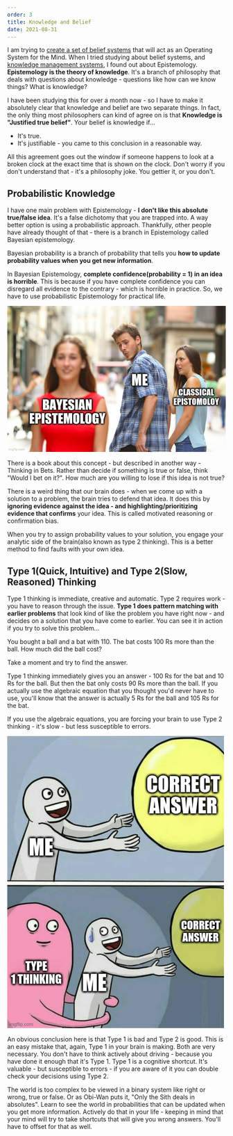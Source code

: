 ```yaml
---
order: 3
title: Knowledge and Belief
date: 2021-08-31
---
```


I am trying to [create a set of belief systems](https://binnyva.substack.com/p/hello-world) that will act as an Operating System for the Mind. When I tried studying about belief systems, and [knowledge management systems](https://binnyva.substack.com/p/learning-about-the-problem), I found out about Epistemology. **Epistemology is the theory of knowledge**. It's a branch of philosophy that deals with questions about knowledge - questions like how can we know things? What is knowledge?

I have been studying this for over a month now - so I have to make it absolutely clear that knowledge and belief are two separate things. In fact, the only thing most philosophers can kind of agree on is that **Knowledge is "Justified true belief"**. Your belief is knowledge if...

- It's true.
- It's justifiable - you came to this conclusion in a reasonable way.

All this agreement goes out the window if someone happens to look at a broken clock at the exact time that is shown on the clock. Don't worry if you don't understand that - it's a philosophy joke. You gettier it, or you don't.

## Probabilistic Knowledge

I have one main problem with Epistemology - **I don't like this absolute true/false idea**. It's a false dichotomy that you are trapped into. A way better option is using a probabilistic approach. Thankfully, other people have already thought of that - there is a branch in Epistemology called Bayesian epistemology.

Bayesian probability is a branch of probability that tells you **how to update probability values when you get new information**.

In Bayesian Epistemology, **complete confidence(probability = 1) in an idea is horrible**. This is because if you have complete confidence you can disregard all evidence to the contrary - which is horrible in practice. So, we have to use probabilistic Epistemology for practical life.

![Baysian over Classical Epistemology](bayesian-vs-classical-epistemology.jpg)

There is a book about this concept - but described in another way - Thinking in Bets. Rather than decide if something is true or false, think "Would I bet on it?". How much are you willing to lose if this idea is not true?

There is a weird thing that our brain does - when we come up with a solution to a problem, the brain tries to defend that idea. It does this by **ignoring evidence against the idea - and highlighting/prioritizing evidence that confirms** your idea. This is called motivated reasoning or confirmation bias.

When you try to assign probability values to your solution, you engage your analytic side of the brain(also known as type 2 thinking). This is a better method to find faults with your own idea.

## Type 1(Quick, Intuitive) and Type 2(Slow, Reasoned) Thinking

Type 1 thinking is immediate, creative and automatic. Type 2 requires work - you have to reason through the issue. **Type 1 does pattern matching with earlier problems** that look kind of like the problem you have right now - and decides on a solution that you have come to earlier. You can see it in action if you try to solve this problem...

You bought a ball and a bat with 110. The bat costs 100 Rs more than the ball. How much did the ball cost?

Take a moment and try to find the answer.

Type 1 thinking immediately gives you an answer - 100 Rs for the bat and 10 Rs for the ball. But then the bat only costs 90 Rs more than the ball. If you actually use the algebraic equation that you thought you'd never have to use, you'll know that the answer is actually 5 Rs for the ball and 105 Rs for the bat.

If you use the algebraic equations, you are forcing your brain to use Type 2 thinking - it's slow - but less susceptible to errors.

![Type 1 Thinking Leading me away from correct answer](type1-thinking-problem.jpg)

An obvious conclusion here is that Type 1 is bad and Type 2 is good. This is an easy mistake that, again, Type 1 in your brain is making. Both are very necessary. You don't have to think actively about driving - because you have done it enough that it's Type 1. Type 1 is a cognitive shortcut. It's valuable - but susceptible to errors - if you are aware of it you can double check your decisions using Type 2.

The world is too complex to be viewed in a binary system like right or wrong, true or false. Or as Obi-Wan puts it, "Only the Sith deals in absolutes". Learn to see the world in probabilities that can be updated when you get more information. Actively do that in your life - keeping in mind that your mind will try to take shortcuts that will give you wrong answers. You'll have to offset for that as well. 

